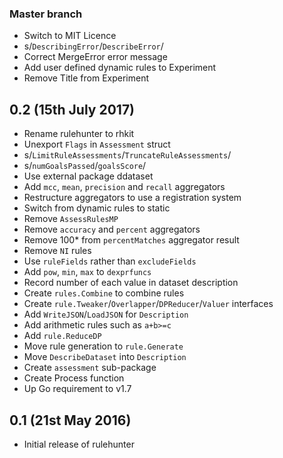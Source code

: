 ### Master branch

  * Switch to MIT Licence
  * s/`DescribingError`/`DescribeError`/
  * Correct MergeError error message
  * Add user defined dynamic rules to Experiment
  * Remove Title from Experiment

## 0.2 (15th July 2017)

  * Rename rulehunter to rhkit
  * Unexport `Flags` in `Assessment` struct
  * s/`LimitRuleAssessments`/`TruncateRuleAssessments`/
  * s/`numGoalsPassed`/`goalsScore`/
  * Use external package ddataset
  * Add `mcc`, `mean`, `precision` and `recall` aggregators
  * Restructure aggregators to use a registration system
  * Switch from dynamic rules to static
  * Remove `AssessRulesMP`
  * Remove `accuracy` and `percent` aggregators
  * Remove 100* from `percentMatches` aggregator result
  * Remove `NI` rules
  * Use `ruleFields` rather than `excludeFields`
  * Add `pow`, `min`, `max` to `dexprfuncs`
  * Record number of each value in dataset description
  * Create `rules.Combine` to combine rules
  * Create `rule.Tweaker`/`Overlapper`/`DPReducer`/`Valuer` interfaces
  * Add  `WriteJSON`/`LoadJSON` for `Description`
  * Add arithmetic rules such as `a+b>=c`
  * Add `rule.ReduceDP`
  * Move rule generation to `rule.Generate`
  * Move `DescribeDataset` into `Description`
  * Create `assessment` sub-package
  * Create Process function
  * Up Go requirement to v1.7


## 0.1 (21st May 2016)

 * Initial release of rulehunter
